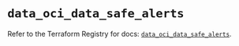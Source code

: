 # `data_oci_data_safe_alerts`

Refer to the Terraform Registry for docs: [`data_oci_data_safe_alerts`](https://registry.terraform.io/providers/oracle/oci/6.18.0/docs/data-sources/data_safe_alerts).
